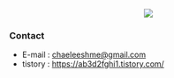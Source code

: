<p align='center'>
    <img src="https://capsule-render.vercel.app/api?type=venom&text=一切唯心造&color=0:492E87,50:37B5B6,100:F2F597&animation=fadeIn&height=200"/>
</p>

### Contact
* E-mail : chaeleeshme@gmail.com
* tistory : https://ab3d2fghi1.tistory.com/

